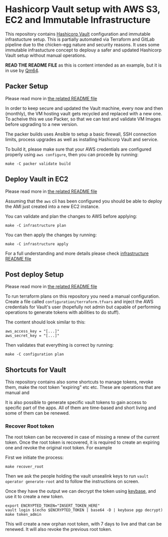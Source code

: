 # Hashicorp Vault setup with AWS S3, EC2 and Immutable Infrastructure

This repository contains [Hashicorp Vault](https://vaultproject.io) 
configuration and immutable infrastucture setup. 
This is partially automated via Terraform and GitLab pipeline due to the 
chicken-egg nature and security reasons. It uses some immutable 
infrastucture concept to deplouy a safer and updated Hashicorp Vault setup 
without manual operations.


**READ THE README FILE** as this is content intended as an example, 
but it is in use by [Qm64](https://qm64.tech). 

## Packer Setup
Please read more in [the related README file](./packer/README.md)

In order to keep secure and updated the Vault machine, every now and then
(monthly), the VM hosting vault gets recycled and replaced with a new one.
To acheive this we use Packer, so that we can test and validate VM Images 
before upgrading to a new version.

The packer builds uses Ansible to setup a basic firewall, SSH connection limits,
process upgrades as well as installing Hashicorp Vault and service.

To build it, please make sure that your AWS credentials are configured properly
using `aws configure`, then you can procede by running:

```shell
make -C packer validate build
```

## Deploy Vault in EC2
Please read more in [the related README file](./infrastructure/README.md)

Assuming that the `aws` cli has been configured you should be able to deploy the
AMI just created into a new EC2 instance. 

You can validate and plan the changes to AWS before applying:

```shell
make -C infrastructure plan
```

You can then apply the changes by running:

```shell
make -C infrastructure apply
```

For a full understanding and more details please check 
[infrastructure README file](./infrastructure/README.md)

## Post deploy Setup
Please read more in [the related README file](./configuration/README.md)

To run terraform plans on this repository you need a manual configuration.
Create a file called `configuration/terraform.tfvars` and inject the AWS 
credentials for  Vault's user (hopefully not admin but capable of performing 
operations to  generate tokens with abilities to do stuff).

The content should look similar to this:

```
aws_access_key = "[...]"
aws_secret_key = "[...]"
```

Then validates that everything is correct by running: 

```
make -C configuration plan
```


## Shortcuts for Vault
This repository contains also some shortcuts to manage tokens, revoke them,
make the root token "expiring" etc etc. These are operations that are manual
and 

It is also possible to generate specific vault tokens to gain access to
specific part of the apps. All of them are time-based and short living and
some of them can be renewed.

### Recover Root token

The root token can be recovered in case of missing a renew of the current token.
Once the root token is recovered, it is required to create an expiring one and
revoke the original root token. For example

First we initiate the process:

```shh
make recover_root
```

Then we ask the people holding the vault unsealink keys to run
`vault operator generate-root` and to follow the instructions on screen.

Once they have the output we can decrypt the token using
[keybase](https://keybase.io), and use it to create a new token.

```shell
export ENCRYPTED_TOKEN="INSERT_TOKEN_HERE"
vault login $(echo $ENCRYPTED_TOKEN | base64 -D | keybase pgp decrypt)
make token_admin
```

This will create a new orphan root token, with 7 days to live and that can be
renewed. It will also revoke the previous root token.
